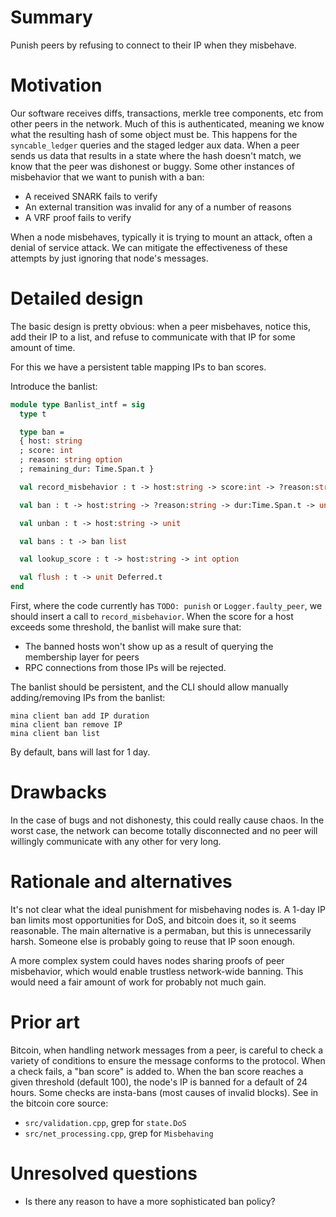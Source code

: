 # Summary
[summary]: #summary

Punish peers by refusing to connect to their IP when they misbehave.

# Motivation
[motivation]: #motivation

Our software receives diffs, transactions, merkle tree components, etc from
other peers in the network. Much of this is authenticated, meaning we know what
the resulting hash of some object must be. This happens for the `syncable_ledger`
queries and the staged ledger aux data. When a peer sends us data that
results in a state where the hash doesn't match, we know that the peer was
dishonest or buggy. Some other instances of misbehavior that we want to punish
with a ban:

- A received SNARK fails to verify
- An external transition was invalid for any of a number of reasons
- A VRF proof fails to verify

When a node misbehaves, typically it is trying to mount an attack, often a
denial of service attack. We can mitigate the effectiveness of these attempts
by just ignoring that node's messages.

# Detailed design
[detailed-design]: #detailed-design

The basic design is pretty obvious: when a peer misbehaves, notice this, add
their IP to a list, and refuse to communicate with that IP for some amount of
time.

For this we have a persistent table mapping IPs to ban scores.

Introduce the banlist:

```ocaml
module type Banlist_intf = sig
  type t

  type ban =
  { host: string
  ; score: int
  ; reason: string option
  ; remaining_dur: Time.Span.t }

  val record_misbehavior : t -> host:string -> score:int -> ?reason:string -> unit

  val ban : t -> host:string -> ?reason:string -> dur:Time.Span.t -> unit

  val unban : t -> host:string -> unit

  val bans : t -> ban list

  val lookup_score : t -> host:string -> int option

  val flush : t -> unit Deferred.t
end
```

First, where the code currently has `TODO: punish` or `Logger.faulty_peer`, we
should insert a call to `record_misbehavior`. When the score for a host exceeds
some threshold, the banlist will make sure that:

- The banned hosts won't show up as a result of querying the membership layer
  for peers
- RPC connections from those IPs will be rejected.

The banlist should be persistent, and the CLI should allow manually
adding/removing IPs from the banlist:

```
mina client ban add IP duration
mina client ban remove IP
mina client ban list
```

By default, bans will last for 1 day.

# Drawbacks
[drawbacks]: #drawbacks

In the case of bugs and not dishonesty, this could really cause chaos. In the
worst case, the network can become totally disconnected and no peer will
willingly communicate with any other for very long.

# Rationale and alternatives
[rationale-and-alternatives]: #rationale-and-alternatives

It's not clear what the ideal punishment for misbehaving nodes is. A 1-day IP
ban limits most opportunities for DoS, and bitcoin does it, so it seems
reasonable. The main alternative is a permaban, but this is unnecessarily harsh.
Someone else is probably going to reuse that IP soon enough.

A more complex system could haves nodes sharing proofs of peer misbehavior,
which would enable trustless network-wide banning. This would need a fair
amount of work for probably not much gain.

# Prior art
[prior-art]: #prior-art

Bitcoin, when handling network messages from a peer, is careful to check a variety of
conditions to ensure the message conforms to the protocol. When a check fails,
a "ban score" is added to. When the ban score reaches a given threshold (default
100), the node's IP is banned for a default of 24 hours. Some checks are
insta-bans (most causes of invalid blocks). See in the bitcoin core source:

- `src/validation.cpp`, grep for `state.DoS`
- `src/net_processing.cpp`, grep for `Misbehaving`

# Unresolved questions
[unresolved-questions]: #unresolved-questions

- Is there any reason to have a more sophisticated ban policy?
